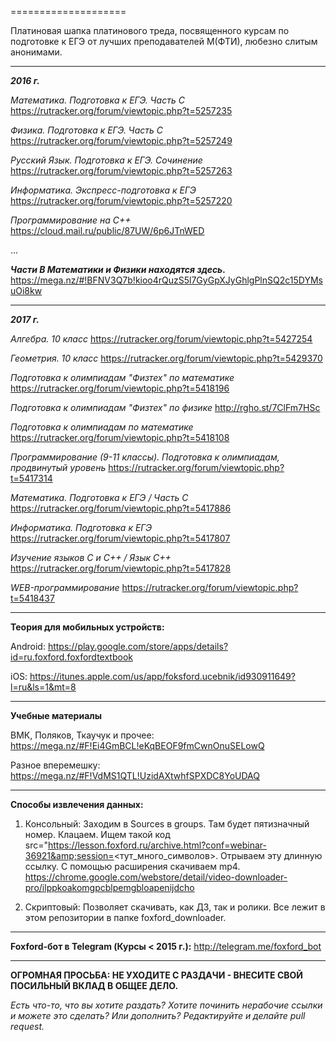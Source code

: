 
====================

Платиновая шапка платинового треда, посвященного курсам по подготовке к ЕГЭ от лучших преподавателей М(ФТИ), любезно слитым анонимами.

----------------------------

__***2016 г.***__

*Математика. Подготовка к ЕГЭ. Часть С*
https://rutracker.org/forum/viewtopic.php?t=5257235

*Физика. Подготовка к ЕГЭ. Часть С*
https://rutracker.org/forum/viewtopic.php?t=5257249

*Русский Язык. Подготовка к ЕГЭ. Сочинение*
https://rutracker.org/forum/viewtopic.php?t=5257263

*Информатика. Экспресс-подготовка к ЕГЭ*
https://rutracker.org/forum/viewtopic.php?t=5257220

*Программирование на С++*
https://cloud.mail.ru/public/87UW/6p6JTnWED

...

***Части B Математики и Физики находятся здесь.***
https://mega.nz/#!BFNV3Q7b!kioo4rQuzS5l7GyGpXJyGhlgPlnSQ2c15DYMsuOi8kw

----------------------------
__***2017 г.***__

*Алгебра. 10 класс*
https://rutracker.org/forum/viewtopic.php?t=5427254

*Геометрия. 10 класс*
https://rutracker.org/forum/viewtopic.php?t=5429370

*Подготовка к олимпиадам "Физтех" по математике*
https://rutracker.org/forum/viewtopic.php?t=5418196

*Подготовка к олимпиадам "Физтех" по физике*
http://rgho.st/7ClFm7HSc

*Подготовка к олимпиадам по математике*
https://rutracker.org/forum/viewtopic.php?t=5418108

*Программирование (9-11 классы). Подготовка к олимпиадам, продвинутый уровень*
https://rutracker.org/forum/viewtopic.php?t=5417314

*Математика. Подготовка к ЕГЭ / Часть С*
https://rutracker.org/forum/viewtopic.php?t=5417886

*Информатика. Подготовка к ЕГЭ*
https://rutracker.org/forum/viewtopic.php?t=5417807

*Изучение языков С и С++ / Язык С++*
https://rutracker.org/forum/viewtopic.php?t=5417828

*WEB-программирование* 
https://rutracker.org/forum/viewtopic.php?t=5418437

--------------------------

**Теория для мобильных устройств:**

Android:
https://play.google.com/store/apps/details?id=ru.foxford.foxfordtextbook

iOS:
https://itunes.apple.com/us/app/foksford.ucebnik/id930911649?l=ru&ls=1&mt=8

--------------------------
**Учебные материалы**

ВМК, Поляков, Ткаучук и прочее:
https://mega.nz/#F!Ei4GmBCL!eKqBEOF9fmCwnOnuSELowQ

Разное вперемешку:
https://mega.nz/#F!VdMS1QTL!UzidAXtwhfSPXDC8YoUDAQ

----------------------------------------------
**Способы извлечения данных:**

1. Консольный:
Заходим в Sources в groups. Там будет пятизначный номер. Клацаем. Ищем такой код src="https://lesson.foxford.ru/archive.html?conf=webinar-36921&amp;session=<тут_много_символов>.
Отрываем эту длинную ссылку.
С помощью расширения скачиваем mp4. 
https://chrome.google.com/webstore/detail/video-downloader-pro/ilppkoakomgpcblpemgbloapenijdcho 

2. Скриптовый:
Позволяет скачивать, как ДЗ, так и ролики.
Все лежит в этом репозитории в папке foxford_downloader.

----------------------------

**Foxford-бот в Telegram (Курсы < 2015 г.):**
http://telegram.me/foxford_bot

---------------------------

**ОГРОМНАЯ ПРОСЬБА: НЕ УХОДИТЕ С РАЗДАЧИ - ВНЕСИТЕ СВОЙ ПОСИЛЬНЫЙ ВКЛАД В ОБЩЕЕ ДЕЛО.**

*Есть что-то, что вы хотите раздать? Хотите починить нерабочие ссылки и можете это сделать? Или дополнить? Редактируйте и делайте pull request.*
